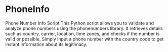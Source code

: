 # PhoneInfo
Phone Number Info Script This Python script allows you to validate and analyze phone numbers using the phonenumbers library. It retrieves details such as country, carrier, location, time zones, and checks if the number is valid or possible. Simply input a phone number with the country code to get instant information about its legitimacy.
